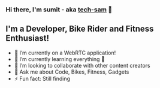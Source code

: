 ### Hi there, I'm sumit - aka [tech-sam](http://sumit.tech) 👋

## I'm a Developer, Bike Rider and Fitness Enthusiast!

- 🔭 I’m currently on a WebRTC application!
- 🌱 I’m currently learning everything 🤣
- 👯 I’m looking to collaborate with other content creators
- 💬 Ask me about Code, Bikes, Fitness, Gadgets
- ⚡ Fun fact: Still finding
